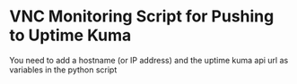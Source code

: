  # VNC Monitoring Script for Pushing to Uptime Kuma 
 You need to add a hostname (or IP address) and the uptime kuma api url as variables in the python script
